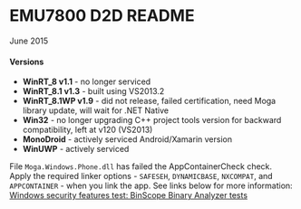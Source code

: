 # EMU7800 D2D README
June 2015

#### Versions

- **WinRT_8 v1.1** - no longer serviced
- **WinRT_8.1 v1.3** - built using VS2013.2
- **WinRT_8.1WP v1.9** - did not release, failed certification, need Moga library update, will wait for .NET Native
- **Win32** - no longer upgrading C++ project tools version for backward compatibility, left at v120 (VS2013)
- **MonoDroid** - actively serviced Android/Xamarin version
- **WinUWP** - actively serviced

File ``Moga.Windows.Phone.dll`` has failed the AppContainerCheck check.
Apply the required linker options - ``SAFESEH``, ``DYNAMICBASE``, ``NXCOMPAT``, and ``APPCONTAINER`` - when you link the app.
See links below for more information:
[Windows security features test: BinScope Binary Analyzer tests](http://go.microsoft.com/fwlink/?LinkID=324325)
